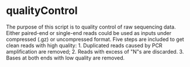 # qualityControl
The purpose of this script is to quality control of raw sequencing data. Either paired-end or single-end reads could be used as inputs under compressed (.gz) or uncompressed format. Five steps are included to get clean reads with high quality: 1. Duplicated reads caused by PCR amplification are removed; 2. Reads with excess of "N"s are discarded. 3. Bases at both ends with low quality are removed.
